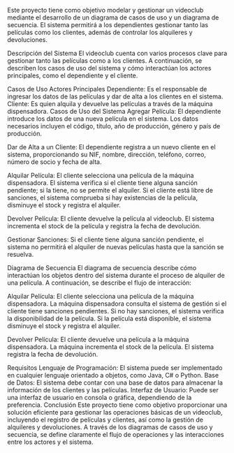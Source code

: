 Este proyecto tiene como objetivo modelar y gestionar un videoclub mediante el desarrollo de un diagrama de casos de uso y un diagrama de secuencia. El sistema permitirá a los dependientes gestionar tanto las películas como los clientes, además de controlar los alquileres y devoluciones.

Descripción del Sistema
El videoclub cuenta con varios procesos clave para gestionar tanto las películas como a los clientes. A continuación, se describen los casos de uso del sistema y cómo interactúan los actores principales, como el dependiente y el cliente.

Casos de Uso
Actores Principales
Dependiente: Es el responsable de ingresar los datos de las películas y dar de alta a los clientes en el sistema.
Cliente: Es quien alquila y devuelve las películas a través de la máquina dispensadora.
Casos de Uso del Sistema
Agregar Película:
El dependiente introduce los datos de una nueva película en el sistema. Los datos necesarios incluyen el código, título, año de producción, género y país de producción.

Dar de Alta a un Cliente:
El dependiente registra a un nuevo cliente en el sistema, proporcionando su NIF, nombre, dirección, teléfono, correo, número de socio y fecha de alta.

Alquilar Película:
El cliente selecciona una película de la máquina dispensadora. El sistema verifica si el cliente tiene alguna sanción pendiente; si la tiene, no se permite el alquiler. Si el cliente está libre de sanciones, el sistema comprueba si hay existencias de la película, disminuye el stock y registra el alquiler.

Devolver Película:
El cliente devuelve la película al videoclub. El sistema incrementa el stock de la película y registra la fecha de devolución.

Gestionar Sanciones:
Si el cliente tiene alguna sanción pendiente, el sistema no permitirá el alquiler de nuevas películas hasta que la sanción se resuelva.

Diagrama de Secuencia
El diagrama de secuencia describe cómo interactúan los objetos dentro del sistema durante el proceso de alquiler de una película. A continuación, se describe el flujo de interacción:

Alquilar Película:
El cliente selecciona una película de la máquina dispensadora.
La máquina dispensadora consulta el sistema de gestión si el cliente tiene sanciones pendientes.
Si no hay sanciones, el sistema verifica la disponibilidad de la película.
Si la película está disponible, el sistema disminuye el stock y registra el alquiler.

Devolver Película:
El cliente devuelve una película a la máquina dispensadora.
La máquina incrementa el stock de la película.
El sistema registra la fecha de devolución.

Requisitos
Lenguaje de Programación: El sistema puede ser implementado en cualquier lenguaje orientado a objetos, como Java, C# o Python.
Base de Datos: El sistema debe contar con una base de datos para almacenar la información de los clientes y las películas.
Interfaz de Usuario: Puede ser una interfaz de usuario en consola o gráfica, dependiendo de la preferencia.
Conclusión
Este proyecto tiene como objetivo proporcionar una solución eficiente para gestionar las operaciones básicas de un videoclub, incluyendo el registro de películas y clientes, así como la gestión de alquileres y devoluciones. A través de los diagramas de casos de uso y secuencia, se define claramente el flujo de operaciones y las interacciones entre los actores y el sistema.
